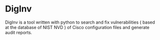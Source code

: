 # DigInv
DigInv is a tool written with python to  search and fix vulnerabilities ( based at the database of NIST NVD ) of Cisco configuration files and generate audit reports.
